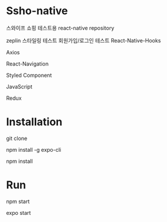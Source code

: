 # Ssho-native
스와이프 쇼핑 테스트용 react-native repository

zeplin 스타일링 테스트
회원가입/로그인 테스트
React-Native-Hooks

Axios

React-Navigation

Styled Component

JavaScript

Redux

# Installation

git clone

npm install -g expo-cli

npm install

# Run

npm start

expo start
